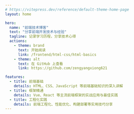 ```yaml
---
# https://vitepress.dev/reference/default-theme-home-page
layout: home

hero:
  name: "前端技术博客"
  text: "分享前端开发技术与经验"
  tagline: 记录学习历程，分享技术心得
  actions:
    - theme: brand
      text: 开始阅读
      link: /frontend/html-css/html-basics
    - theme: alt
      text: 在 GitHub 上查看
      link: https://github.com/zengyangxiong621

features:
  - title: 前端基础
    details: HTML、CSS、JavaScript 等前端基础知识的深入讲解
  - title: 框架精通
    details: Vue、React 等主流前端框架的实战应用与最佳实践
  - title: 工程化实践
    details: 前端工程化、性能优化、构建部署等实用技巧分享
---
```


